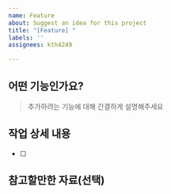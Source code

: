 ```yaml
---
name: Feature
about: Suggest an idea for this project
title: "[Feature] "
labels: ''
assignees: kth4249

---
```


## 어떤 기능인가요?

> 추가하려는 기능에 대해 간결하게 설명해주세요

## 작업 상세 내용

- [ ]

## 참고할만한 자료(선택)
